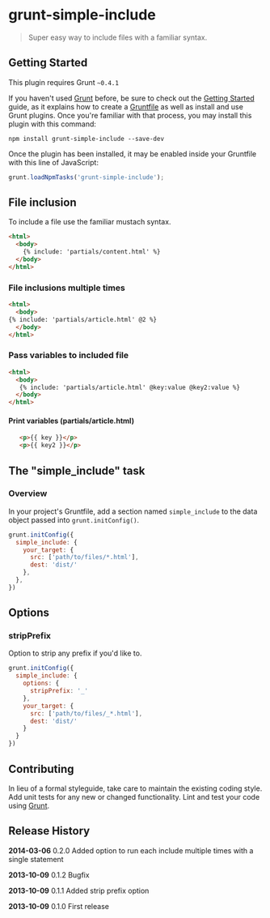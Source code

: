 # grunt-simple-include

> Super easy way to include files with a familiar syntax.

## Getting Started
This plugin requires Grunt `~0.4.1`

If you haven't used [Grunt](http://gruntjs.com/) before, be sure to check out the [Getting Started](http://gruntjs.com/getting-started) guide, as it explains how to create a [Gruntfile](http://gruntjs.com/sample-gruntfile) as well as install and use Grunt plugins. Once you're familiar with that process, you may install this plugin with this command:

```shell
npm install grunt-simple-include --save-dev
```

Once the plugin has been installed, it may be enabled inside your Gruntfile with this line of JavaScript:

```js
grunt.loadNpmTasks('grunt-simple-include');
```

## File inclusion
To include a file use the familiar mustach syntax.

```html
<html>
  <body>
    {% include: 'partials/content.html' %}
  </body>
</html>
```

### File inclusions multiple times

```html
<html>
  <body>
{% include: 'partials/article.html' @2 %}
  </body>
</html>
```

### Pass variables to included file

```html
<html>
  <body>
   {% include: 'partials/article.html' @key:value @key2:value %}
  </body>
</html>
```

#### Print variables (partials/article.html)
```html
   <p>{{ key }}</p>
   <p>{{ key2 }}</p>
```

## The "simple_include" task

### Overview
In your project's Gruntfile, add a section named `simple_include` to the data object passed into `grunt.initConfig()`.

```js
grunt.initConfig({
  simple_include: {
    your_target: {
      src: ['path/to/files/*.html'],
      dest: 'dist/'
    },
  },
})
```

## Options

### stripPrefix

Option to strip any prefix if you'd like to.

```js
grunt.initConfig({
  simple_include: {
    options: {
      stripPrefix: '_'
    },
    your_target: {
      src: ['path/to/files/_*.html'],
      dest: 'dist/'
    }
  }
})
```

## Contributing
In lieu of a formal styleguide, take care to maintain the existing coding style. Add unit tests for any new or changed functionality. Lint and test your code using [Grunt](http://gruntjs.com/).

## Release History
**2014-03-06** 0.2.0 Added option to run each include multiple times with a single statement

**2013-10-09** 0.1.2 Bugfix

**2013-10-09** 0.1.1 Added strip prefix option

**2013-10-09** 0.1.0 First release
